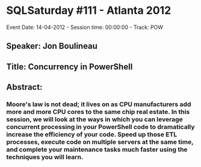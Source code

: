 # SQLSaturday #111 - Atlanta 2012
Event Date: 14-04-2012 - Session time: 00:00:00 - Track: POW
## Speaker: Jon Boulineau
## Title: Concurrency in PowerShell
## Abstract:
### Moore's law is not dead; it lives on as CPU manufacturers add more and more CPU cores to the same chip real estate.  In this session, we will look at the ways in which you can leverage concurrent processing in your PowerShell code to dramatically increase the efficiency of your code.  Speed up those ETL processes, execute code on multiple servers at the same time, and complete your maintenance tasks much faster using the techniques you will learn.
